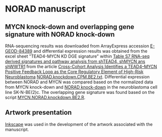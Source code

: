 # NORAD manuscript

## MYCN knock-down and overlapping gene signature with NORAD knock-down
RNA-sequencing results was downloaded from ArrayExpress accession [E-GEOD-84389](https://www.ebi.ac.uk/arrayexpress/experiments/E-GEOD-84389/) and  differential expression results was obtained from the excel sheet "TEAD4-MYCN KD DGE signature" within [Table S7 RNA-seq derived signatures and pathway analysis from shTEAD4, shMYCN ans shWWTR1](http://cancerdiscovery.aacrjournals.org/highwire/filestream/43006/field_highwire_adjunct_files/6/169577_3_supp_4574645_p49g2y.xlsx) from the article [Cross-Cohort Analysis Identifies a TEAD4–MYCN Positive Feedback Loop as the Core Regulatory Element of High-Risk Neuroblastoma](http://cancerdiscovery.aacrjournals.org/content/8/5/582)
[NORAD.knockdown.CPM.BE2.txt](https://github.com/utnesp/NORAD/blob/master/NORAD.knockdown.CPM.BE2.txt). Differential expression between NORAD and MYCN was compared based on the normalized data from MYCN knock-down and [NORAD knock-down](https://github.com/utnesp/NORAD/blob/master/NORAD.knockdown.CPM.BE2.txt) in the neuroblastoma cell line SK-N-BE(2)c. The overlapping gene signature was found based on the script [MYCN.NORAD.knockdown.BE2.R](https://github.com/utnesp/NORAD/blob/master/MYCN.NORAD.knockdown.BE2.R). 


## Artwork presentation
[Inkscape](https://inkscape.org/) was used in the development of the artwork associated with the manuscript.
